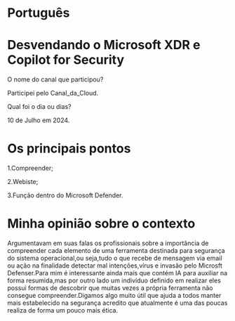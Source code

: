 

# Português

# Desvendando o Microsoft XDR e Copilot for Security


O nome do canal que participou?

Participei pelo Canal_da_Cloud.

Qual foi o dia ou dias?

10 de Julho em 2024.

# Os principais pontos

1.Compreender;

2.Webiste;

3.Função dentro do Microsoft Defender.

# Minha opinião sobre o contexto

<p>Argumentavam em suas falas os profissionais sobre a importância de compreender cada elemento  de uma ferramenta destinada para segurança do sistema operacional,ou seja,tudo o que recebe de mensagem via email ou ação na finalidade detectar mal intenções,vírus e invasão pelo Microsft Defenser.Para mim é interessante ainda mais  que  contém IA para auxiliar na forma resumida,mas por outro lado um indivíduo definido em realizar eles possui formas de descobrir que muitas vezes a própria ferramenta não consegue compreender.Digamos algo muito útil que ajuda a todos manter mais estabelecido na segurança acredito que atualmente é uma das poucas realiza de forma um pouco mais ética. </p>


